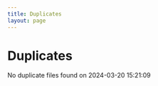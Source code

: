 ```yaml
---
title: Duplicates
layout: page
---
```


# Duplicates

No duplicate files found on 2024-03-20 15:21:09